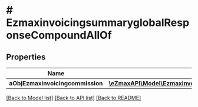 # # EzmaxinvoicingsummaryglobalResponseCompoundAllOf

## Properties

Name | Type | Description | Notes
------------ | ------------- | ------------- | -------------
**aObjEzmaxinvoicingcommission** | [**\eZmaxAPI\Model\EzmaxinvoicingcommissionResponseCompound[]**](EzmaxinvoicingcommissionResponseCompound.md) |  | [optional]

[[Back to Model list]](../../README.md#models) [[Back to API list]](../../README.md#endpoints) [[Back to README]](../../README.md)

